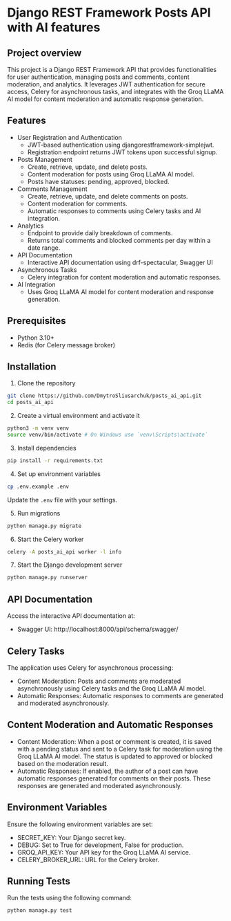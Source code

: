 # Django REST Framework Posts API with AI features

## Project overview
This project is a Django REST Framework API that provides functionalities for user authentication, managing posts and comments, content moderation, and analytics. It leverages JWT authentication for secure access, Celery for asynchronous tasks, and integrates with the Groq LLaMA AI model for content moderation and automatic response generation.

## Features

* User Registration and Authentication
  * JWT-based authentication using djangorestframework-simplejwt.
  * Registration endpoint returns JWT tokens upon successful signup.
* Posts Management
  * Create, retrieve, update, and delete posts.
  * Content moderation for posts using Groq LLaMA AI model.
  * Posts have statuses: pending, approved, blocked.
* Comments Management
  * Create, retrieve, update, and delete comments on posts.
  * Content moderation for comments.
  * Automatic responses to comments using Celery tasks and AI integration.
* Analytics
  * Endpoint to provide daily breakdown of comments.
  * Returns total comments and blocked comments per day within a date range.
* API Documentation
  * Interactive API documentation using drf-spectacular, Swagger UI
* Asynchronous Tasks
  * Celery integration for content moderation and automatic responses.
* AI Integration
  * Uses Groq LLaMA AI model for content moderation and response generation.

## Prerequisites

* Python 3.10+
* Redis (for Celery message broker)

## Installation

1. Clone the repository
```bash
git clone https://github.com/DmytroSliusarchuk/posts_ai_api.git
cd posts_ai_api
```

2. Create a virtual environment and activate it
```bash
python3 -m venv venv
source venv/bin/activate # On Windows use `venv\Scripts\activate`
```

3. Install dependencies
```bash
pip install -r requirements.txt
```

4. Set up environment variables
```bash
cp .env.example .env
```
Update the `.env` file with your settings.

5. Run migrations
```bash
python manage.py migrate
```

6. Start the Celery worker
```bash
celery -A posts_ai_api worker -l info
```

7. Start the Django development server
```bash
python manage.py runserver
```

## API Documentation

Access the interactive API documentation at:

- Swagger UI: http://localhost:8000/api/schema/swagger/

## Celery Tasks

The application uses Celery for asynchronous processing:

- Content Moderation: Posts and comments are moderated asynchronously using Celery tasks and the Groq LLaMA AI model.
- Automatic Responses: Automatic responses to comments are generated and moderated asynchronously.

## Content Moderation and Automatic Responses

- Content Moderation: When a post or comment is created, it is saved with a pending status and sent to a Celery task for moderation using the Groq LLaMA AI model. The status is updated to approved or blocked based on the moderation result.
- Automatic Responses: If enabled, the author of a post can have automatic responses generated for comments on their posts. These responses are generated and moderated asynchronously.


## Environment Variables

Ensure the following environment variables are set:

- SECRET_KEY: Your Django secret key.
- DEBUG: Set to True for development, False for production.
- GROQ_API_KEY: Your API key for the Groq LLaMA AI service.
- CELERY_BROKER_URL: URL for the Celery broker.

## Running Tests

Run the tests using the following command:

```bash
python manage.py test
```
